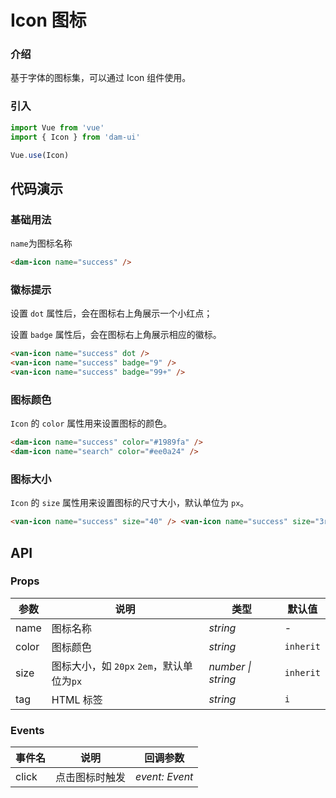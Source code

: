 # Icon 图标

### 介绍

基于字体的图标集，可以通过 Icon 组件使用。

### 引入

```js
import Vue from 'vue'
import { Icon } from 'dam-ui'

Vue.use(Icon)
```

## 代码演示

### 基础用法

`name`为图标名称

```html
<dam-icon name="success" />
```

### 徽标提示

设置 `dot` 属性后，会在图标右上角展示一个小红点；

设置 `badge` 属性后，会在图标右上角展示相应的徽标。

```html
<van-icon name="success" dot />
<van-icon name="success" badge="9" />
<van-icon name="success" badge="99+" />
```

### 图标颜色

`Icon` 的 `color` 属性用来设置图标的颜色。

```html
<dam-icon name="success" color="#1989fa" />
<dam-icon name="search" color="#ee0a24" />
```

### 图标大小

`Icon` 的 `size` 属性用来设置图标的尺寸大小，默认单位为 `px`。

```html
<van-icon name="success" size="40" /> <van-icon name="success" size="3rem" />
```

## API

### Props

| 参数  | 说明                                      | 类型               | 默认值    |
| ----- | ----------------------------------------- | ------------------ | --------- |
| name  | 图标名称                                  | _string_           | -         |
| color | 图标颜色                                  | _string_           | `inherit` |
| size  | 图标大小，如 `20px` `2em`，默认单位为`px` | _number \| string_ | `inherit` |
| tag   | HTML 标签                                 | _string_           | `i`       |

### Events

| 事件名 | 说明           | 回调参数       |
| ------ | -------------- | -------------- |
| click  | 点击图标时触发 | _event: Event_ |
